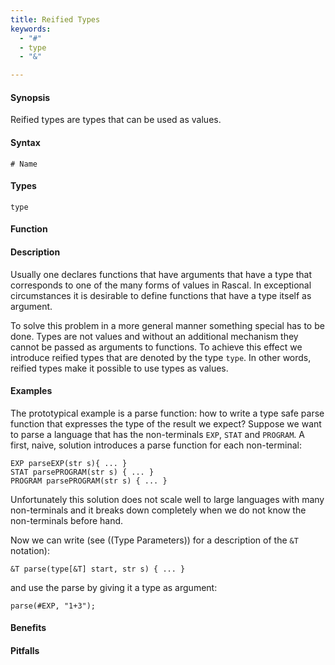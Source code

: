 ```yaml
---
title: Reified Types
keywords:
  - "#"
  - type
  - "&"

---
```


#### Synopsis

Reified types are types that can be used as values.

#### Syntax

`# Name`

#### Types

`type`

#### Function

#### Description

Usually one declares functions that have arguments that have a type that corresponds to one of the many forms of values in Rascal.
In exceptional circumstances it is desirable to define functions that have a type itself as argument. 

To solve this problem in a more general manner something special has to be done. 
Types are not values and without an additional mechanism they cannot be passed as arguments to functions. 
To achieve this effect we introduce reified types that are denoted by the type `type`. 
In other words, reified types make it possible to use types as values.

#### Examples

The prototypical example is a parse function: how to write a type safe parse function that expresses the type of the result we expect?
Suppose we want to parse a language that has the non-terminals `EXP`, `STAT` and `PROGRAM`.
A first, naive, solution introduces a parse function for each non-terminal:

```rascal
EXP parseEXP(str s){ ... }
STAT parsePROGRAM(str s) { ... }
PROGRAM parsePROGRAM(str s) { ... }
```
Unfortunately this solution does not scale well to large languages with many non-terminals and it breaks down completely 
when we do not know the non-terminals before hand.

Now we can write (see ((Type Parameters)) for a description of the `&T` notation):

```rascal
&T parse(type[&T] start, str s) { ... }
```
and use the parse by giving it a type as argument:

```rascal
parse(#EXP, "1+3");
```

#### Benefits

#### Pitfalls

